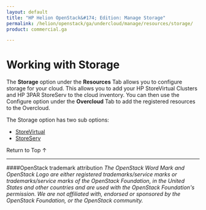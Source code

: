 ```yaml
---
layout: default
title: "HP Helion OpenStack&#174; Edition: Manage Storage"
permalink: /helion/openstack/ga/undercloud/manage/resources/storage/
product: commercial.ga

---
```

<!--UNDER REVISION-->


<script>

function PageRefresh {
onLoad="window.refresh"
}

PageRefresh();

</script>

<!---
<p style="font-size: small;"> <a href="/helion/openstack/install-beta/kvm/">&#9664; PREV</a> | <a href="/helion/openstack/install-beta-overview/">&#9650; UP</a> | <a href="/helion/openstack/install-beta/esx/">NEXT &#9654;</a> </p>-->


# Working with Storage

The **Storage** option under the **Resources** Tab allows you to configure storage for your cloud. This allows you to add your HP StoreVirtual Clusters and HP 3PAR StoreServ to the cloud inventory. You can then use the Configure option under the **Overcloud** Tab to add the registered resources to the Overcloud.  

The Storage option has two sub options:

* [StoreVirtual](/helion/openstack/ga/undercloud/storage/storevirtual/)
* [StoreServ](/helion/openstack/ga/undercloud/storage/storeserv/)

<a href="#top" style="padding:14px 0px 14px 0px; text-decoration: none;"> Return to Top &#8593; </a>

----
####OpenStack trademark attribution
*The OpenStack Word Mark and OpenStack Logo are either registered trademarks/service marks or trademarks/service marks of the OpenStack Foundation, in the United States and other countries and are used with the OpenStack Foundation's permission. We are not affiliated with, endorsed or sponsored by the OpenStack Foundation, or the OpenStack community.*

